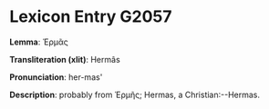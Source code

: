 # Lexicon Entry G2057

**Lemma**: Ἑρμᾶς

**Transliteration (xlit)**: Hermâs

**Pronunciation**: her-mas'

**Description**:
probably from Ἑρμῆς; Hermas, a Christian:--Hermas.
